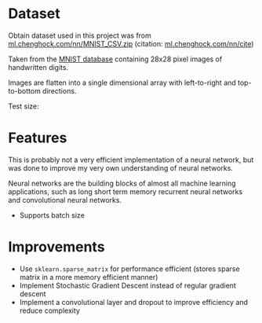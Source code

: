 # Dataset
Obtain dataset used in this project was from [ml.chenghock.com/nn/MNIST_CSV.zip](https://ml.chenghock.com/nn/MNIST_CSV.zip) (citation: [ml.chenghock.com/nn/cite](https://ml.chenghock.com/neuralnetwork/cite))

Taken from the [MNIST database](https://en.wikipedia.org/wiki/MNIST_database) containing 28x28 pixel images of handwritten digits.

Images are flatten into a single dimensional array with left-to-right and top-to-bottom directions.

Test size: 

# Features
This is probably not a very efficient implementation of a neural network, but was done to improve my very own understanding of neural networks.

Neural networks are the building blocks of almost all machine learning applications, such as long short term memory recurrent neural networks and convolutional neural networks.

- Supports batch size

# Improvements
- Use `sklearn.sparse_matrix` for performance efficient (stores sparse matrix in a more memory efficient manner)
- Implement Stochastic Gradient Descent instead of regular gradient descent
- Implement a convolutional layer and dropout to improve efficiency and reduce complexity

